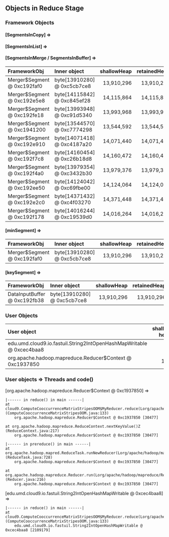 ## Objects in Reduce Stage

### Framework Objects

#### [SegmentsInCopy] => 


#### [SegmentsInList] => 


#### [SegmentsInMerge / SegmentsInBuffer] => 

| FrameworkObj 	| Inner object 	| shallowHeap 	| retainedHeap 	| TaskId 	|
| :----------- | :----------- | -----------: | -----------: | -----------: |
| Merger$Segment @ 0xc192faf0	| byte[13910280] @ 0xc5cb7ce8	| 13,910,296	| 13,910,296	|-1	|
| Merger$Segment @ 0xc192e5e8	| byte[14115842] @ 0xc845ef28	| 14,115,864	| 14,115,864	|-1	|
| Merger$Segment @ 0xc192fe18	| byte[13993948] @ 0xc91d5340	| 13,993,968	| 13,993,968	|-1	|
| Merger$Segment @ 0xc1941200	| byte[13544570] @ 0xc7774298	| 13,544,592	| 13,544,592	|-1	|
| Merger$Segment @ 0xc192e910	| byte[14071418] @ 0xc4187a20	| 14,071,440	| 14,071,440	|-1	|
| Merger$Segment @ 0xc192f7c8	| byte[14160454] @ 0xc26b18d8	| 14,160,472	| 14,160,472	|-1	|
| Merger$Segment @ 0xc192f4a0	| byte[13979354] @ 0xc3432b30	| 13,979,376	| 13,979,376	|-1	|
| Merger$Segment @ 0xc192ee50	| byte[14124042] @ 0xc69fbe00	| 14,124,064	| 14,124,064	|-1	|
| Merger$Segment @ 0xc192e2c0	| byte[14371432] @ 0xc4f03270	| 14,371,448	| 14,371,448	|-1	|
| Merger$Segment @ 0xc192f178	| byte[14016244] @ 0xc19539d0	| 14,016,264	| 14,016,264	|-1	|


#### [minSegment] => 

| FrameworkObj 	| Inner object 	| shallowHeap 	| retainedHeap 	| TaskId 	|
| :----------- | :----------- | -----------: | -----------: |-----------: |
| Merger$Segment @ 0xc192faf0	| byte[13910280] @ 0xc5cb7ce8	| 13,910,296	| 13,910,296	|-1	|


#### [keySegment] => 

| FrameworkObj 	| Inner object 	| shallowHeap 	| retainedHeap 	|
| :----------- | :----------- | -----------: | -----------: |
| DataInputBuffer @ 0xc192fb38	| byte[13910280] @ 0xc5cb7ce8	| 13,910,296	| 13,910,296	|


### User Objects

| User object | shallow heap | retained heap | length | inner object | inner size | threads | code() |
|:------------| ------------:| -------------:| ------:|:------------ | ----------:| :------ | :------|
| edu.umd.cloud9.io.fastuil.String2IntOpenHashMapWritable @ 0xcec4baa8 | 64 | 219,994,928 | 1 |  | | main | reduce |
| org.apache.hadoop.mapreduce.Reducer$Context @ 0xc1937850 | 160 | 42,899,096 | 1 |  | | main | prereduce + reduce |

### User objects => Threads and code() 

[org.apache.hadoop.mapreduce.Reducer$Context @ 0xc1937850] =>

	|------ in reduce() in main ------|
	at cloud9.ComputeCooccurrenceMatrixStripesOOM$MyReducer.reduce(Lorg/apache/hadoop/io/Text;Ljava/lang/Iterable;Lorg/apache/hadoop/mapreduce/Reducer$Context;)V (ComputeCooccurrenceMatrixStripesOOM.java:133)
		org.apache.hadoop.mapreduce.Reducer$Context @ 0xc1937850 [30477]

	at org.apache.hadoop.mapreduce.ReduceContext.nextKeyValue()Z (ReduceContext.java:217)
		org.apache.hadoop.mapreduce.Reducer$Context @ 0xc1937850 [30477]

	|------ in prereduce() in main ------|
	at org.apache.hadoop.mapred.ReduceTask.runNewReducer(Lorg/apache/hadoop/mapred/JobConf;Lorg/apache/hadoop/mapred/TaskUmbilicalProtocol;Lorg/apache/hadoop/mapred/Task$TaskReporter;Lorg/apache/hadoop/mapred/RawKeyValueIterator;Lorg/apache/hadoop/io/RawComparator;Ljava/lang/Class;Ljava/lang/Class;)V (ReduceTask.java:728)
		org.apache.hadoop.mapreduce.Reducer$Context @ 0xc1937850 [30477]

	at org.apache.hadoop.mapreduce.Reducer.run(Lorg/apache/hadoop/mapreduce/Reducer$Context;)V (Reducer.java:216)
		org.apache.hadoop.mapreduce.Reducer$Context @ 0xc1937850 [30477]


[edu.umd.cloud9.io.fastuil.String2IntOpenHashMapWritable @ 0xcec4baa8] =>

	|------ in reduce() in main ------|
	at cloud9.ComputeCooccurrenceMatrixStripesOOM$MyReducer.reduce(Lorg/apache/hadoop/io/Text;Ljava/lang/Iterable;Lorg/apache/hadoop/mapreduce/Reducer$Context;)V (ComputeCooccurrenceMatrixStripesOOM.java:133)
		edu.umd.cloud9.io.fastuil.String2IntOpenHashMapWritable @ 0xcec4baa8 [2109179]


